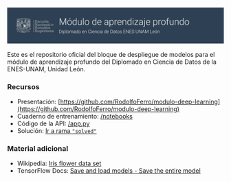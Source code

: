 ![banner](banner.png)

Este es el repositorio oficial del bloque de despliegue de modelos para el módulo de aprendizaje profundo del Diplomado en Ciencia de Datos de la ENES-UNAM, Unidad León.

### Recursos

- Presentación: [https://github.com/RodolfoFerro/modulo-deep-learning](https://github.com/RodolfoFerro/modulo-deep-learning)
- Cuaderno de entrenamiento: [/notebooks](/notebooks)
- Código de la API: [/app.py](/app.py)
- Solución: [Ir a rama `"solved"`](https://github.com/RodolfoFerro/model-api/tree/solved?tab=readme-ov-file)


### Material adicional

- Wikipedia: [Iris flower data set](https://en.wikipedia.org/wiki/Iris_flower_data_set)
- TensorFlow Docs: [Save and load models - Save the entire model](https://www.tensorflow.org/tutorials/keras/save_and_load#save_the_entire_model)
